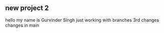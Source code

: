 ## new project 2
hello my name is Gurvinder Singh
just working with branches
3rd changes
changes in main